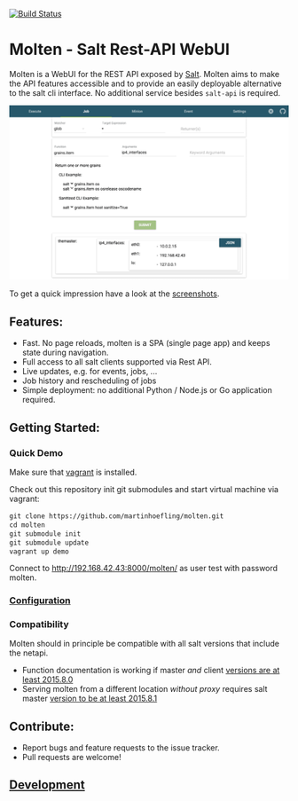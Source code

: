 [![Build Status](https://travis-ci.org/martinhoefling/molten.svg)](https://travis-ci.org/martinhoefling/molten)

# Molten - Salt Rest-API WebUI

Molten is a WebUI for the REST API exposed by [Salt](http://saltstack.com/).
Molten aims to make the API features accessible and to provide an easily deployable alternative to the salt cli interface.
No additional service besides `salt-api` is required.

<img src='/doc/screenshots/molten-exec-result.png' alt="Molten Execution View" width="720px">

To get a quick impression have a look at the [screenshots](/doc/Screenshots.md).

<!-- HEADEND -->

## Features:
* Fast. No page reloads, molten is a SPA (single page app) and keeps state during navigation.
* Full access to all salt clients supported via Rest API.
* Live updates, e.g. for events, jobs, ...
* Job history and rescheduling of jobs
* Simple deployment: no additional Python / Node.js or Go application required.

## Getting Started:

### Quick Demo

Make sure that [vagrant](https://www.vagrantup.com/) is installed.

Check out this repository init git submodules and start virtual machine via vagrant:

```
git clone https://github.com/martinhoefling/molten.git
cd molten
git submodule init
git submodule update
vagrant up demo
```

Connect to http://192.168.42.43:8000/molten/ as user test with password molten.

### [Configuration](/doc/Setup.md)

### Compatibility

Molten should in principle be compatible with all salt versions that include the netapi.
- Function documentation is working if master *and* client [versions are at least 2015.8.0](https://github.com/saltstack/salt/pull/25020)
- Serving molten from a different location *without proxy* requires salt master [version to be at least 2015.8.1](https://github.com/saltstack/salt/pull/27826)

## Contribute:

- Report bugs and feature requests to the issue tracker.
- Pull requests are welcome!

## [Development](/doc/Development.md)
